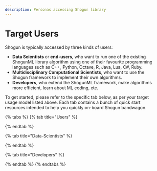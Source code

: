```yaml
---
description: Personas accessing Shogun library
---
```


# Target Users

Shogun is typically accessed by three kinds of users:

* **Data Scientists** or **end-users**, who want to run one of the existing ShogunML library algorithm using one of their favourite programming languages such as C++, Python, Octave, R, Java, Lua, C\#, Ruby.
* **Multidisciplinary Computational Scientists**, who want to use the Shogun framework to implement their own algorithms.
* **Developers**, who extend the ShogunML framework, make algorithms more efficient, learn about ML coding, etc.

To get started, please  refer to the specific tab below, as per  your target usage model listed above. Each tab contains a bunch of quick start resources intended to help you quickly on-board Shogun bandwagon.

{% tabs %}
{% tab title="Users" %}

{% endtab %}

{% tab title="Data-Scientists" %}

{% endtab %}

{% tab title="Developers" %}

{% endtab %}
{% endtabs %}




